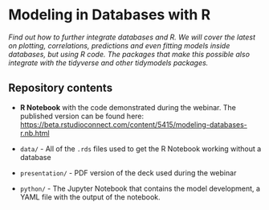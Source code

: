 # Modeling in Databases with R

*Find out how to further integrate databases and R. We will cover the latest on plotting, correlations, predictions and even fitting models inside databases, but using R code. The packages that make this possible also integrate with the tidyverse and other tidymodels packages.*

## Repository contents

- **R Notebook** with the code demonstrated during the webinar. The published version can be found here: https://beta.rstudioconnect.com/content/5415/modeling-databases-r.nb.html

- `data/` - All of the `.rds` files used to get the R Notebook working without a database

- `presentation/` - PDF version of the deck used during the webinar

- `python/` - The Jupyter Notebook that contains the model development, a YAML file with the output of the notebook.
